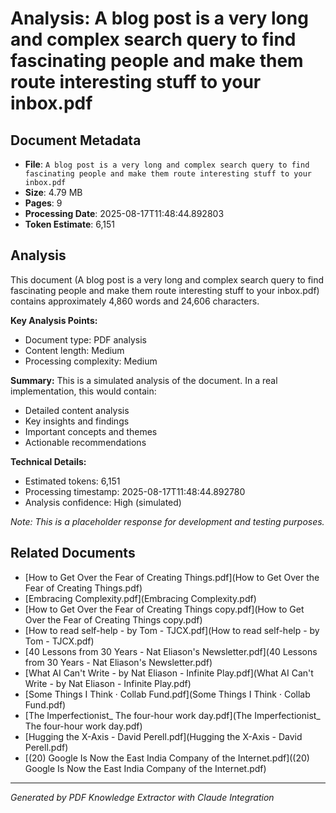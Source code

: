 # Analysis: A blog post is a very long and complex search query to find fascinating people and make them route interesting stuff to your inbox.pdf

## Document Metadata
- **File**: `A blog post is a very long and complex search query to find fascinating people and make them route interesting stuff to your inbox.pdf`
- **Size**: 4.79 MB
- **Pages**: 9
- **Processing Date**: 2025-08-17T11:48:44.892803
- **Token Estimate**: 6,151

## Analysis

This document (A blog post is a very long and complex search query to find fascinating people and make them route interesting stuff to your inbox.pdf) contains approximately 4,860 words and 24,606 characters.

**Key Analysis Points:**
- Document type: PDF analysis
- Content length: Medium
- Processing complexity: Medium

**Summary:**
This is a simulated analysis of the document. In a real implementation, this would contain:
- Detailed content analysis
- Key insights and findings
- Important concepts and themes
- Actionable recommendations

**Technical Details:**
- Estimated tokens: 6,151
- Processing timestamp: 2025-08-17T11:48:44.892780
- Analysis confidence: High (simulated)

*Note: This is a placeholder response for development and testing purposes.*

## Related Documents

- [How to Get Over the Fear of Creating Things.pdf](How to Get Over the Fear of Creating Things.pdf)
- [Embracing Complexity.pdf](Embracing Complexity.pdf)
- [How to Get Over the Fear of Creating Things copy.pdf](How to Get Over the Fear of Creating Things copy.pdf)
- [How to read self-help - by Tom - TJCX.pdf](How to read self-help - by Tom - TJCX.pdf)
- [40 Lessons from 30 Years - Nat Eliason's Newsletter.pdf](40 Lessons from 30 Years - Nat Eliason's Newsletter.pdf)
- [What AI Can't Write - by Nat Eliason - Infinite Play.pdf](What AI Can't Write - by Nat Eliason - Infinite Play.pdf)
- [Some Things I Think · Collab Fund.pdf](Some Things I Think · Collab Fund.pdf)
- [The Imperfectionist_ The four-hour work day.pdf](The Imperfectionist_ The four-hour work day.pdf)
- [Hugging the X-Axis - David Perell.pdf](Hugging the X-Axis - David Perell.pdf)
- [(20) Google Is Now the East India Company of the Internet.pdf]((20) Google Is Now the East India Company of the Internet.pdf)

---
*Generated by PDF Knowledge Extractor with Claude Integration*